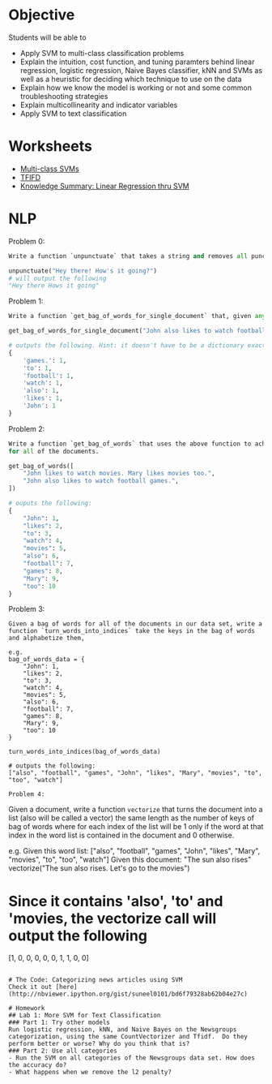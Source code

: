 # Objective
Students will be able to
- Apply SVM to multi-class classification problems
- Explain the intuition, cost function, and tuning paramters behind linear regression, logistic regression, Naive Bayes classifier, kNN and SVMs as well as a heuristic for deciding which technique to use on the data
- Explain how we know the model is working or not and some common troubleshooting strategies
- Explain multicollinearity and indicator variables
- Apply SVM to text classification

# Worksheets
- [Multi-class SVMs](https://s3-us-west-2.amazonaws.com/ga-dat-2015-suneel/worksheets/SVMs+Continued/SVMs_continued_worksheet_1.pdf)
- [TFIFD](https://s3-us-west-2.amazonaws.com/ga-dat-2015-suneel/worksheets/SVMs+Continued/NLP_Worksheet_1.pdf)
- [Knowledge Summary: Linear Regression thru SVM](https://s3-us-west-2.amazonaws.com/ga-dat-2015-suneel/worksheets/SVMs+Continued/knowledge_summary_worksheet.pdf)

# NLP
Problem 0:
```python
Write a function `unpunctuate` that takes a string and removes all punctuation, e.g.

unpunctuate("Hey there! How's it going?")
# will output the following
"Hey there Hows it going"
```

Problem 1:
```python
Write a function `get_bag_of_words_for_single_document` that, given any strings (also called documents), e.g. "John also likes to watch football games.", returns its bag of words:

get_bag_of_words_for_single_document("John also likes to watch football games.")

# outputs the following. Hint: it doesn't have to be a dictionary exactly but could be an object that acts like a dictionary.
{
    'games.': 1,
    'to': 1,
    'football': 1,
    'watch': 1,
    'also': 1,
    'likes': 1,
    'John': 1
}
```

Problem 2:
```python
Write a function `get_bag_of_words` that uses the above function to achieve the following: given a list of strings, it returns the total bag of words
for all of the documents.

get_bag_of_words([
    "John likes to watch movies. Mary likes movies too.",
    "John also likes to watch football games.",
])

# ouputs the following:
{
    "John": 1,
    "likes": 2,
    "to": 3,
    "watch": 4,
    "movies": 5,
    "also": 6,
    "football": 7,
    "games": 8,
    "Mary": 9,
    "too": 10
}
```

Problem 3:
```
Given a bag of words for all of the documents in our data set, write a function `turn_words_into_indices` take the keys in the bag of words and alphabetize them,

e.g.
bag_of_words_data = {
    "John": 1,
    "likes": 2,
    "to": 3,
    "watch": 4,
    "movies": 5,
    "also": 6,
    "football": 7,
    "games": 8,
    "Mary": 9,
    "too": 10
}

turn_words_into_indices(bag_of_words_data)

# outputs the following:
["also", "football", "games", "John", "likes", "Mary", "movies", "to", "too", "watch"]

Problem 4:
```
Given a document, write a function `vectorize` that turns the document into a list (also will be called a vector) the same length as the number of keys of bag of words where
for each index of the list will be 1 only if the word at that index in the word list is contained in the document and 0 otherwise.

e.g.
Given this word list: ["also", "football", "games", "John", "likes", "Mary", "movies", "to", "too", "watch"]
Given this document: "The sun also rises"
vectorize("The sun also rises. Let's go to the movies")
# Since it contains 'also', 'to' and 'movies, the vectorize call will output the following
[1, 0, 0, 0, 0, 0, 1, 1, 0, 0]
```

# The Code: Categorizing news articles using SVM
Check it out [here](http://nbviewer.ipython.org/gist/suneel0101/bd6f79328ab62b04e27c)

# Homework
## Lab 1: More SVM for Text Classification
### Part 1: Try other models
Run logistic regression, kNN, and Naive Bayes on the Newsgroups categorization, using the same CountVectorizer and Tfidf.  Do they perform better or worse? Why do you think that is?
### Part 2: Use all categories
- Run the SVM on all categories of the Newsgroups data set. How does the accuracy do?
- What happens when we remove the l2 penalty?
